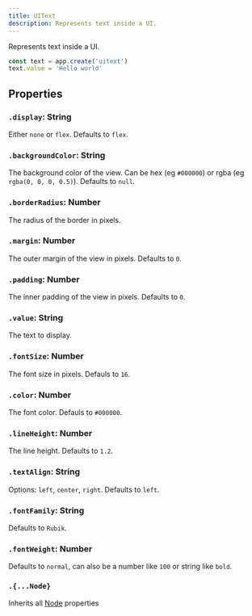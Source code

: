 ```yaml
---
title: UIText
description: Represents text inside a UI.
---
```


Represents text inside a UI.

```jsx
const text = app.create('uitext')
text.value = 'Hello world'
```

## Properties

### `.display`: String

Either `none` or `flex`.
Defaults to `flex`.

### `.backgroundColor`: String

The background color of the view.
Can be hex (eg `#000000`) or rgba (eg `rgba(0, 0, 0, 0.5)`).
Defaults to `null`.

### `.borderRadius`: Number

The radius of the border in pixels.

### `.margin`: Number

The outer margin of the view in pixels.
Defaults to `0`.

### `.padding`: Number

The inner padding of the view in pixels.
Defaults to `0`.

### `.value`: String

The text to display.

### `.fontSize`: Number

The font size in pixels.
Defauls to `16`.

### `.color`: Number

The font color.
Defauls to `#000000`.

### `.lineHeight`: Number

The line height.
Defaults to `1.2`.

### `.textAlign`: String

Options: `left`, `center`, `right`.
Defaults to `left`.

### `.fontFamily`: String

Defaults to `Rubik`.

### `.fontWeight`: Number

Defaults to `normal`, can also be a number like `100` or string like `bold`.

### `.{...Node}`

Inherits all [Node](/ref/Node.md) properties

